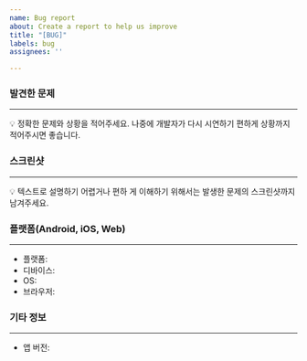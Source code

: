 ```yaml
---
name: Bug report
about: Create a report to help us improve
title: "[BUG]"
labels: bug
assignees: ''

---
```


### 발견한 문제

---

<aside>
💡 정확한 문제와 상황을 적어주세요. 나중에 개발자가 다시 시연하기 편하게 상황까지 적어주시면 좋습니다.

</aside>

### 스크린샷

---

<aside>
💡 텍스트로 설명하기 어렵거나 편하 게 이해하기 위해서는 발생한 문제의 스크린샷까지 남겨주세요.

</aside>

### 플랫폼(Android, iOS, Web)

---

- 플랫폼:
- 디바이스:
- OS:
- 브라우저:

### 기타 정보

---

- 앱 버전:
